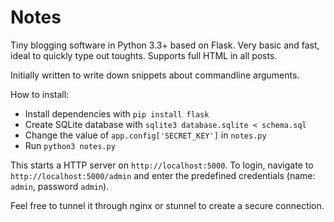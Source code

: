 # Notes

Tiny blogging software in Python 3.3+ based on Flask. Very basic and fast, ideal to quickly type out toughts. Supports full HTML in all posts.

Initially written to write down snippets about commandline arguments.

How to install:

- Install dependencies with `pip install flask`
- Create SQLite database with `sqlite3 database.sqlite < schema.sql`
- Change the value of `app.config['SECRET_KEY']` in `notes.py`
- Run `python3 notes.py`

This starts a HTTP server on `http://localhost:5000`. To login, navigate to `http://localhost:5000/admin` and enter the predefined credentials (name: `admin`, password `admin`).

Feel free to tunnel it through nginx or stunnel to create a secure connection.